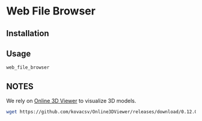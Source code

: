 # Web File Browser

## Installation

## Usage

```bash
web_file_browser
```

## NOTES

We rely on [Online 3D Viewer](https://kovacsv.github.io/Online3DViewer/) to visualize 3D models.

```bash
wget https://github.com/kovacsv/Online3DViewer/releases/download/0.12.0/o3dv.zip
```
